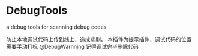 # DebugTools
a debug tools for scanning debug codes

防止本地调试代码上传到线上，造成悲剧。
本插件为提示插件，调试代码的位置需要手动打标  @DebugWarnning
记得调试完毕删除代码
